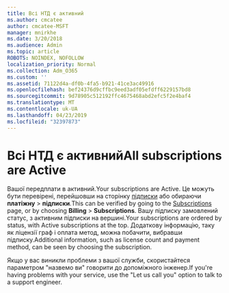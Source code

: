 ```yaml
---
title: Всі НТД є активний
ms.author: cmcatee
author: cmcatee-MSFT
manager: mnirkhe
ms.date: 3/20/2018
ms.audience: Admin
ms.topic: article
ROBOTS: NOINDEX, NOFOLLOW
localization_priority: Normal
ms.collection: Adm_O365
ms.custom: ''
ms.assetid: 71122d4a-df0b-4fa5-b921-41ce3ac49916
ms.openlocfilehash: bef24376d9cffbc9eed3adf05efdff6229157bd8
ms.sourcegitcommit: 9d78905c512192ffc4675468abd2efc5f2e4baf4
ms.translationtype: MT
ms.contentlocale: uk-UA
ms.lasthandoff: 04/23/2019
ms.locfileid: "32397873"
---
```

# <a name="all-subscriptions-are-active"></a><span data-ttu-id="f6c35-102">Всі НТД є активний</span><span class="sxs-lookup"><span data-stu-id="f6c35-102">All subscriptions are Active</span></span>

<span data-ttu-id="f6c35-103">Вашої передплати в активний.</span><span class="sxs-lookup"><span data-stu-id="f6c35-103">Your subscriptions are Active.</span></span> <span data-ttu-id="f6c35-104">Це можуть бути перевірені, перейшовши на сторінку [підписки](https://go.microsoft.com/fwlink/p/?linkid=842054) або обираючи **платіжну** \> **підписки**.</span><span class="sxs-lookup"><span data-stu-id="f6c35-104">This can be verified by going to the [Subscriptions](https://go.microsoft.com/fwlink/p/?linkid=842054) page, or by choosing **Billing** \> **Subscriptions**.</span></span> <span data-ttu-id="f6c35-105">Вашу підписку замовлений статус, з активним підписки на вершині.</span><span class="sxs-lookup"><span data-stu-id="f6c35-105">Your subscriptions are ordered by status, with Active subscriptions at the top.</span></span> <span data-ttu-id="f6c35-106">Додаткову інформацію, таку як ліцензії граф і оплата метод, можна побачити, вибравши підписку.</span><span class="sxs-lookup"><span data-stu-id="f6c35-106">Additional information, such as license count and payment method, can be seen by choosing the subscription.</span></span>
  
<span data-ttu-id="f6c35-107">Якщо у вас виникли проблеми з вашої служби, скористайтеся параметром "назвемо ви" говорити до допоміжного інженер.</span><span class="sxs-lookup"><span data-stu-id="f6c35-107">If you're having problems with your service, use the "Let us call you" option to talk to a support engineer.</span></span>
  

